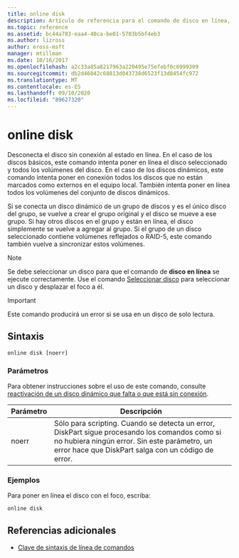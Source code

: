 ```yaml
---
title: online disk
description: Artículo de referencia para el comando de disco en línea, que desconecta el disco sin conexión al estado en línea.
ms.topic: reference
ms.assetid: bc44a783-eaa4-40ca-be01-5703b5bf4eb3
ms.author: lizross
author: eross-msft
manager: mtillman
ms.date: 10/16/2017
ms.openlocfilehash: a2c33a85a8217963a220495e75efebf0c6999309
ms.sourcegitcommit: db2d46842c68813d043738d6523f13d8454fc972
ms.translationtype: MT
ms.contentlocale: es-ES
ms.lasthandoff: 09/10/2020
ms.locfileid: "89627320"
---
```

# <a name="online-disk"></a>online disk

Desconecta el disco sin conexión al estado en línea. En el caso de los discos básicos, este comando intenta poner en línea el disco seleccionado y todos los volúmenes del disco. En el caso de los discos dinámicos, este comando intenta poner en conexión todos los discos que no están marcados como externos en el equipo local. También intenta poner en línea todos los volúmenes del conjunto de discos dinámicos.

Si se conecta un disco dinámico de un grupo de discos y es el único disco del grupo, se vuelve a crear el grupo original y el disco se mueve a ese grupo. Si hay otros discos en el grupo y están en línea, el disco simplemente se vuelve a agregar al grupo. Si el grupo de un disco seleccionado contiene volúmenes reflejados o RAID-5, este comando también vuelve a sincronizar estos volúmenes.

> [!NOTE]
> Se debe seleccionar un disco para que el comando de **disco en línea** se ejecute correctamente. Use el comando [Seleccionar disco](select-disk.md) para seleccionar un disco y desplazar el foco a él.

> [!IMPORTANT]
> Este comando producirá un error si se usa en un disco de solo lectura.

## <a name="syntax"></a>Sintaxis

```
online disk [noerr]
```

### <a name="parameters"></a>Parámetros

Para obtener instrucciones sobre el uso de este comando, consulte [reactivación de un disco dinámico que falta o que está sin conexión](/previous-versions/windows/it-pro/windows-server-2008-r2-and-2008/cc732026(v=ws.11)).

| Parámetro | Descripción |
|--|--|
| noerr | Sólo para scripting. Cuando se detecta un error, DiskPart sigue procesando los comandos como si no hubiera ningún error. Sin este parámetro, un error hace que DiskPart salga con un código de error. |

### <a name="examples"></a>Ejemplos

Para poner en línea el disco con el foco, escriba:

```
online disk
```

## <a name="additional-references"></a>Referencias adicionales

- [Clave de sintaxis de línea de comandos](command-line-syntax-key.md)
